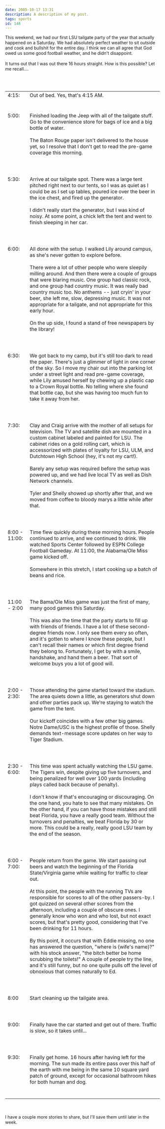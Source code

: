 ```yaml
---
date: 2005-10-17 13:31
description: A description of my post.
tags: sports
id: 148
---
```

This weekend, we had our first LSU tailgate party of the year that actually happened on a Saturday.  We had absolutely perfect weather to sit outside and cook and bullshit for the entire day.  I think we can all agree that God owed us some good football weather, and he didn't disappoint.<br />
<br />
It turns out that I was out there 16 hours straight.  How is this possible?  Let me recall....
<!--more--><br /><br /><table><tr><td valign="top">4:15:  </td><td valign="top">Out of bed.  Yes, that's 4:15 AM.<br /><br />
<br />
</td></tr><tr><td valign="top">5:00:  </td><td valign="top">Finished loading the Jeep with all of the tailgate stuff.  Go to the convenience store for bags of ice and a big bottle of water.<br /><br />The Baton Rouge paper isn't delivered to the house yet, so I resolve that I don't get to read the pre-game coverage this morning.<br /><br /><br />
<br />
</td></tr><tr><td valign="top">5:30:  </td><td valign="top">Arrive at our tailgate spot.  There was a large tent pitched right next to our tents, so I was as quiet as I could be as I set up tables, poured ice over the beer in the ice chest, and fired up the generator.<br /><br />I didn't really start the generator, but I was kind of noisy.  At some point, a chick left the tent and went to finish sleeping in her car.<br /><br /><br />
<br />
</td></tr><tr><td valign="top">6:00:  </td><td valign="top">All done with the setup.  I walked Lily around campus, as she's never gotten to explore before.<br /><br />There were a lot of other people who were sleepily milling around.  And then there were a couple of groups that were blaring music.  One group had classic rock, and one group had country music.  It was really bad country music too.  No anthems -- just cryin' in your beer, she left me, slow, depressing music.  It was not appropriate for a tailgate, and not appropriate for this early hour.<br /><br />On the up side, I found a stand of free newspapers by the library!<br /><br /><br />
<br />
</td></tr><tr><td valign="top">6:30:  </td><td valign="top">We got back to my camp, but it's still too dark to read the paper.  There's just a glimmer of light in one corner of the sky.  So I move my chair out into the parking lot under a street light and read pre-game coverage, while Lily amused herself by chewing up a plastic cap to a Crown Royal bottle.  No telling where she found that bottle cap, but she was having too much fun to take it away from her.<br /><br /><br />
<br />
</td></tr><tr><td valign="top">7:30:  </td><td valign="top">Clay and Craig arrive with the mother of all setups for television.  The TV and satellite dish are mounted in a custom cabinet labeled and painted for LSU.  The cabinet rides on a gold rolling cart, which is accessorized with plates of loyalty for LSU, ULM, and Dutchtown High School (hey, it's not my cart!).<br /><br />Barely any setup was required before the setup was powered up, and we had live local TV as well as Dish Network channels.<br /><br />Tyler and Shelly showed up shortly after that, and we moved from coffee to bloody marys a little while after that.<br /><br /><br />
<br />
</td></tr><tr><td valign="top">8:00 - 11:00:  </td><td valign="top">Time flew quickly during these morning hours.  People continued to arrive, and we continued to drink.  We watched Sports Center followed by ESPN College Football Gameday.  At 11:00, the Alabama/Ole Miss game kicked off.<br /><br />Somewhere in this stretch, I start cooking up a batch of beans and rice.<br /><br /><br />
<br />
</td></tr><tr><td valign="top">11:00 - 2:00</td><td valign="top">The Bama/Ole Miss game was just the first of many, many good games this Saturday.<br /><br />This was also the time that the party starts to fill up with friends of friends.  I have a lot of these second-degree friends now.  I only see them every so often, and it's gotten to where I know these people, but I can't recall their names or which first degree friend they belong to.  Fortunately, I get by with a smile, handshake, and hand them a beer.  That sort of welcome buys you a lot of good will.<br /><br /><br />
<br />
</td></tr><tr><td valign="top">2:00 - 2:30:  </td><td valign="top">Those attending the game started toward the stadium.  The area quiets down a little, as generators shut down and other parties pack up.  We're staying to watch the game from the tent.<br /><br />Our kickoff coincides with a few other big games.  Notre Dame/USC is the highest profile of those.  Shelly demands text-message score updates on her way to Tiger Stadium.<br /><br /><br />
<br />
</td></tr><tr><td valign="top">2:30 - 6:00:  </td><td valign="top">This time was spent actually watching the LSU game.  The Tigers win, despite giving up five turnovers, and being penalized for well over 100 yards (including plays called back because of penalty).<br /><br />I don't know if that's encouraging or discouraging.  On the one hand, you hate to see that many mistakes.  On the other hand, if you can have those mistakes and still beat Florida, you have a really good team.  Without the turnovers and penalties, we beat Florida by 30 or more.  This could be a really, really good LSU team by the end of the season.<br /><br /><br />
<br />
</td></tr><tr><td valign="top">6:00 - 7:00:  </td><td valign="top">People return from the game.  We start passing out beers and watch the beginning of the Florida State/Virginia game while waiting for traffic to clear out.<br /><br />At this point, the people with the running TVs are responsible for scores to all of the other passers-by.  I got quizzed on several other scores from the afternoon, including a couple of obscure ones.  I generally know who won and who lost, but not exact scores, but that's pretty good, considering that I've been drinking for 11 hours.<br /><br />By this point, it occurs that with Eddie missing, no one has answered the question, "where is {wife's name}?" with his stock answer, "the bitch better be home scrubbing the toilets!"  A couple of people try the line, and it's still funny, but no one quite pulls off the level of obnoxious that comes naturally to Ed.<br /><br /><br />
<br />
</td></tr><tr><td valign="top">8:00  </td><td valign="top">Start cleaning up the tailgate area.<br /><br /><br />
<br />
</td></tr><tr><td valign="top">9:00:  </td><td valign="top">Finally have the car started and get out of there.  Traffic is slow, so it takes until...<br /><br /><br />
<br />
</td></tr><tr><td valign="top">9:30:  </td><td valign="top">Finally get home.  16 hours after having left for the morning.  The sun made its entire pass over this half of the earth with me being in the same 10 square yard patch of ground, except for occasional bathroom hikes for both human and dog.<br /><br /><br />
</td></tr></table><br />
<br />
I have a couple more stories to share, but I'll save them until later in the week.
